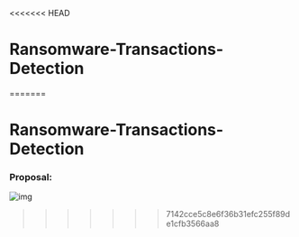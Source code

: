 <<<<<<< HEAD
# Ransomware-Transactions-Detection
=======
# Ransomware-Transactions-Detection

### Proposal:
![img](https://raw.githubusercontent.com/SDAIA-T5-Projects/Classification_Project/main/Proposal/Ransomware_Transactions_Detection.png)
>>>>>>> 7142cce5c8e6f36b31efc255f89de1cfb3566aa8

